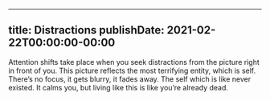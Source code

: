 
---
title: Distractions
publishDate: 2021-02-22T00:00:00-00:00
---

 Attention shifts take place when you seek distractions from the picture right in front of you. This picture reflects the most terrifying entity, which is self. There’s no focus, it gets blurry, it fades away. The self which is like never existed. It calms you, but living like this is like you’re already dead.
